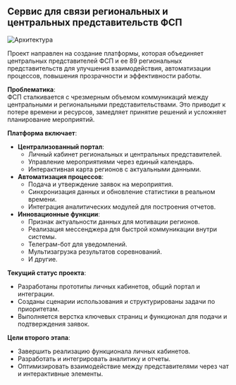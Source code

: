 ## Сервис для связи региональных и центральных представительств ФСП

![Архитектура](https://final-hackathone.dev-level.ru/storage/app/media/photo_2024-12-07_01-36-47.jpg)

Проект направлен на создание платформы, которая объединяет центральных представителей ФСП и ее 89 региональных представительств для улучшения взаимодействия, автоматизации процессов, повышения прозрачности и эффективности работы.

**Проблематика**:  
ФСП сталкивается с чрезмерным объемом коммуникаций между центральными и региональными представительствами. Это приводит к потере времени и ресурсов, замедляет принятие решений и усложняет планирование мероприятий.

**Платформа включает**:  
- **Централизованный портал**:  
  - Личный кабинет региональных и центральных представителей.  
  - Управление мероприятиями через единый календарь.  
  - Интерактивная карта регионов с актуальными данными.  
- **Автоматизация процессов**:  
  - Подача и утверждение заявок на мероприятия.  
  - Синхронизация данных и обновление статистики в реальном времени.  
  - Интеграция аналитических модулей для построения отчетов.  
- **Инновационные функции**:  
  - Признак актуальности данных для мотивации регионов.  
  - Реализация мессенджера для быстрой коммуникации внутри системы.  
  - Телеграм-бот для уведомлений.  
  - Мультизагрузка результатов соревнований.  
  - И другие.  

**Текущий статус проекта**:  
- Разработаны прототипы личных кабинетов, общий портал и интеграции.  
- Созданы сценарии использования и структурированы задачи по приоритетам.  
- Выполняется верстка ключевых страниц и функционал для подачи и подтверждения заявок.  

**Цели второго этапа**:  
- Завершить реализацию функционала личных кабинетов.  
- Разработать и интегрировать аналитику и отчеты.  
- Оптимизировать взаимодействие между представителями через чат и интерактивные элементы.

